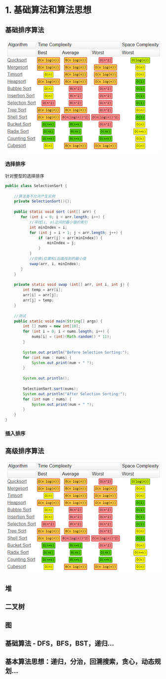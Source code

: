 # 1. 基础算法和算法思想

## 基础排序算法

![](../.gitbook/assets/image%20%2824%29.png)

### 选择排序

针对整型的选择排序

```java
public class SelectionSort {

    //算法类不允许产生实例
    private SelectionSort(){};

    public static void sort (int[] arr) {
       for (int i = 0; i < arr.length; i++) {
           //寻找[i, n)之间的最小值的索引
           int minIndex = i;
           for (int j = i + 1; j < arr.length; j++) {
               if (arr[j] < arr[minIndex]) {
                   minIndex = j;
               }
           }
           //交换i位置和i后面找到的最小值
           swap(arr, i, minIndex);
       }
    }

    private static void swap (int[] arr, int i, int j) {
        int temp = arr[i];
        arr[i] = arr[j];
        arr[j] = temp;
    }

    //测试
    public static void main(String[] args) {
        int [] nums = new int[10];
        for (int i = 0; i < nums.length; i++) {
            nums[i] = (int)(Math.random() * 11);
        }

        System.out.println("Before Selection Sorting:");
        for (int num : nums) {
            System.out.print(num + " ");
        }

        System.out.println();

        SelectionSort.sort(nums);
        System.out.println("After Selection Sorting:");
        for (int num : nums) {
            System.out.print(num + " ");
        }
    }
}
```





### 插入排序

## 高级排序算法

![](../.gitbook/assets/image%20%2819%29.png)



## 堆

## 二叉树

## 图

## 基础算法 - DFS，BFS，BST，递归...

## 基本算法思想：递归，分治，回溯搜索，贪心，动态规划...



